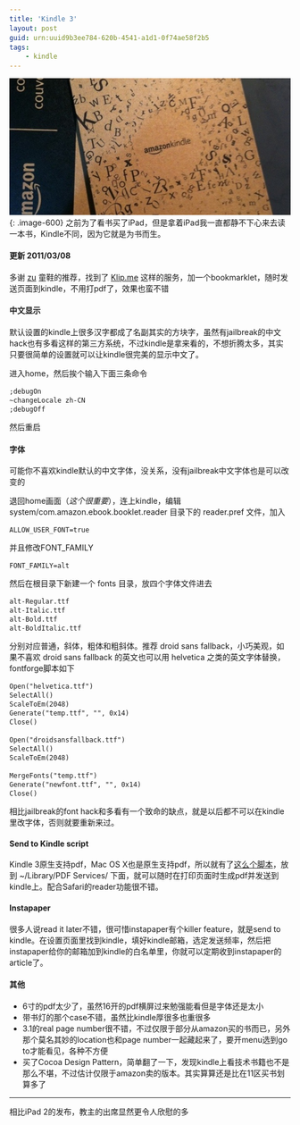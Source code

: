 ```yaml
---
title: 'Kindle 3'
layout: post
guid: urn:uuid9b3ee784-620b-4541-a1d1-0f74ae58f2b5
tags:
    - kindle
---
```


![""](/media/files/2011/03/07/kindle.jpg){: .image-600}
之前为了看书买了iPad，但是拿着iPad我一直都静不下心来去读一本书，Kindle不同，因为它就是为书而生。

#### 更新 2011/03/08

多谢 [zu](/2011/03/07/kindle.html#comment-161751394) 童鞋的推荐，找到了 [Klip.me](http://www.klip.me/) 这样的服务，加一个bookmarklet，随时发送页面到kindle，不用打pdf了，效果也蛮不错

#### 中文显示

默认设置的kindle上很多汉字都成了名副其实的方块字，虽然有jailbreak的中文hack也有多看这样的第三方系统，不过kindle是拿来看的，不想折腾太多，其实只要很简单的设置就可以让kindle很完美的显示中文了。

进入home，然后挨个输入下面三条命令

    ;debugOn
    ~changeLocale zh-CN
    ;debugOff
    
然后重启

#### 字体

可能你不喜欢kindle默认的中文字体，没关系，没有jailbreak中文字体也是可以改变的

退回home画面（*这个很重要*），连上kindle，编辑 system/com.amazon.ebook.booklet.reader 目录下的 reader.pref 文件，加入

    ALLOW_USER_FONT=true
    
并且修改FONT_FAMILY

    FONT_FAMILY=alt
    
然后在根目录下新建一个 fonts 目录，放四个字体文件进去

    alt-Regular.ttf
    alt-Italic.ttf
    alt-Bold.ttf
    alt-BoldItalic.ttf
    
分别对应普通，斜体，粗体和粗斜体。推荐 droid sans fallback，小巧美观，如果不喜欢 droid sans fallback 的英文也可以用 helvetica 之类的英文字体替换，fontforge脚本如下

    Open("helvetica.ttf")
    SelectAll()
    ScaleToEm(2048)
    Generate("temp.ttf", "", 0x14)
    Close()

    Open("droidsansfallback.ttf")
    SelectAll()
    ScaleToEm(2048)

    MergeFonts("temp.ttf")
    Generate("newfont.ttf", "", 0x14)
    Close()

相比jailbreak的font hack和多看有一个致命的缺点，就是以后都不可以在kindle里改字体，否则就要重新来过。

#### Send to Kindle script

Kindle 3原生支持pdf，Mac OS X也是原生支持pdf，所以就有了[这么个脚本](https://github.com/waynezhang/SendToKindle)，放到 ~/Library/PDF Services/ 下面，就可以随时在打印页面时生成pdf并发送到kindle上。配合Safari的reader功能很不错。

#### Instapaper

很多人说read it later不错，很可惜instapaper有个killer feature，就是send to kindle。在设置页面里找到kindle，填好kindle邮箱，选定发送频率，然后把instapaper给你的邮箱加到kindle的白名单里，你就可以定期收到instapaper的article了。

#### 其他

-   6寸的pdf太少了，虽然16开的pdf横屏过来勉强能看但是字体还是太小
-   带书灯的那个case不错，虽然比kindle厚很多也重很多
-   3.1的real page number很不错，不过仅限于部分从amazon买的书而已，另外那个莫名其妙的location也和page number一起藏起来了，要开menu选到go to才能看见，各种不方便
-   买了Cocoa Design Pattern，简单翻了一下，发现kindle上看技术书籍也不是那么不堪，不过估计仅限于amazon卖的版本。其实算算还是比在11区买书划算多了

---
相比iPad 2的发布，教主的出席显然更令人欣慰的多

